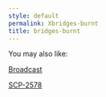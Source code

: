 ```yaml
---
style: default
permalink: Xbridges-burnt
title: bridges-burnt
---
```

You may also like:

[Broadcast](http://scp-wiki.net/broadcast)

[SCP-2578](http://scp-wiki.net/scp-2578)
